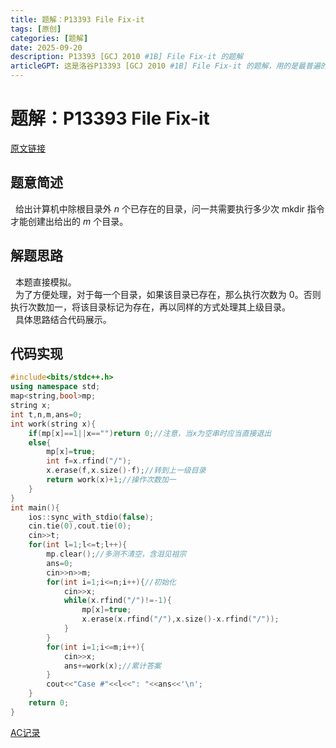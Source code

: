 ```yaml
---
title: 题解：P13393 File Fix-it
tags: [原创]
categories: [题解]
date: 2025-09-20
description: P13393 [GCJ 2010 #1B] File Fix-it 的题解
articleGPT: 这是洛谷P13393 [GCJ 2010 #1B] File Fix-it 的题解，用的是最普遍的解法。
---
```

# 题解：P13393 File Fix-it
[原文链接](https://www.luogu.com.cn/article/6740q8z1)
## 题意简述
&nbsp;&nbsp;给出计算机中除根目录外 $n$ 个已存在的目录，问一共需要执行多少次 mkdir 指令才能创建出给出的 $m$ 个目录。
## 解题思路
&nbsp;&nbsp;本题直接模拟。  
&nbsp;&nbsp;为了方便处理，对于每一个目录，如果该目录已存在，那么执行次数为 $0$。否则执行次数加一，将该目录标记为存在，再以同样的方式处理其上级目录。  
&nbsp;&nbsp;具体思路结合代码展示。
## 代码实现

```cpp
#include<bits/stdc++.h>
using namespace std;
map<string,bool>mp;
string x;
int t,n,m,ans=0;
int work(string x){
	if(mp[x]==1||x=="")return 0;//注意，当x为空串时应当直接退出
	else{
		mp[x]=true;
		int f=x.rfind("/");
		x.erase(f,x.size()-f);//转到上一级目录
		return work(x)+1;//操作次数加一
	}
}
int main(){
    ios::sync_with_stdio(false);
    cin.tie(0),cout.tie(0);
    cin>>t;
    for(int l=1;l<=t;l++){
        mp.clear();//多测不清空，含泪见祖宗
		ans=0;
		cin>>n>>m;
		for(int i=1;i<=n;i++){//初始化
			cin>>x;
			while(x.rfind("/")!=-1){
				mp[x]=true;
				x.erase(x.rfind("/"),x.size()-x.rfind("/"));
			}
		}
		for(int i=1;i<=m;i++){
			cin>>x;
			ans+=work(x);//累计答案
		}
		cout<<"Case #"<<l<<": "<<ans<<'\n';
	}
	return 0;
} 
```
[AC记录](https://www.luogu.com.cn/record/226812087)
